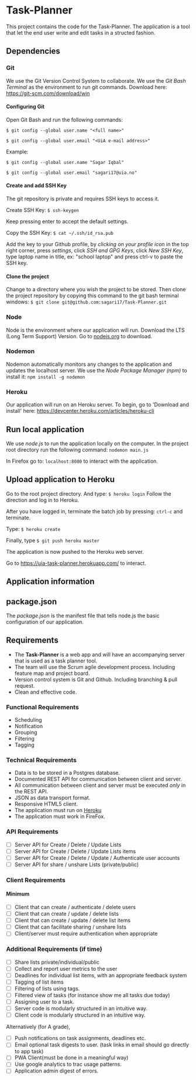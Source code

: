 # Task-Planner
This project contains the code for the Task-Planner. The application is a tool that let the end user write and edit tasks in a structed fashion.

## Dependencies

### Git
We use the Git Version Control System to collaborate. We use the *Git Bash Terminal* as the environment to run git commands. Download here: https://git-scm.com/download/win

#### Configuring Git
Open Git Bash and run the following commands:

```$ git config --global user.name "<full name>"```

```$ git config --global user.email "<UiA e-mail address>" ```

Example:

```$ git config --global user.name "Sagar Iqbal"```

```$ git config --global user.email "sagari17@uia.no" ```

#### Create and add SSH Key
The git repository is private and requires SSH keys to access it.

Create SSH Key:  ```$ ssh-keygen```

Keep pressing enter to accept the default settings.

Copy the SSH Key: ```$ cat ~/.ssh/id_rsa.pub```

Add the key to your Github profile, by *clicking on your profile icon* in the top right corner, press *settings*, click *SSH and GPG Keys*, click *New SSH Key*, type laptop name in title, ex: "school laptop" and press ctrl-v to paste the SSH key.

#### Clone the project
Change to a directory where you wish the project to be stored. Then clone the project repository by copying this command to the git bash terminal windows:
```$ git clone git@github.com:sagari17/Task-Planner.git ```

### Node
Node is the environment where our application will run. Download the LTS (Long Term Support) Version. Go to [nodejs.org](https://nodejs.org/en/) to download.

### Nodemon
Nodemon automatically monitors any changes to the application and updates the localhost server.
We use the *Node Package Manager (npm)* to install it:
```npm install -g nodemon```

### Heroku
Our application will run on an Heroku server.
To begin, go to 'Download and install' here: https://devcenter.heroku.com/articles/heroku-cli

## Run local application
We use *node.js* to run the application locally on the computer. In the project root directory run the following command: ```nodemon main.js```

In Firefox go to: `localhost:8080` to interact with the application.

## Upload application to Heroku
Go to the root project directory. And type: ```$ heroku login``` Follow the direction and log in to Heroku.

After you have logged in, terminate the batch job by pressing: ```ctrl-c``` and terminate.

Type: ```$ heroku create```

Finally, type ```$ git push heroku master```

The application is now pushed to the Heroku web server.

Go to https://uia-task-planner.herokuapp.com/ to interact.

## Application information

## package.json
The *package.json* is the manifest file that tells node.js the basic configuration of our application.

## Requirements
* The **Task-Planner** is a web app and will have an accompanying server that is used as a task planner tool. 
* The team will use the Scrum agile development process. Including feature map and project board.
* Version control system is Git and Github. Including branching & pull request.
* Clean and effective code.

### Functional Requirements
* Scheduling
* Notification
* Grouping
* Filtering
* Tagging

### Technical Requirements
* Data is to be stored in a Postgres database.
* Documented REST API for communication between client and server.
* All communication between client and server must be executed _only_ in the REST API.
* JSON as data transport format.
* Responsive HTML5 client.
* The application must run on [Heroku](https://dashboard.heroku.com/apps)
* The application must work in FireFox.

### API Requirements
* [ ] Server API for Create / Delete / Update Lists
* [ ] Server API for Create / Delete / Update Lists items
* [ ] Server API for Create / Delete / Update / Authenticate user accounts
* [ ] Server API for share / unshare Lists (private/public) 

### Client Requirements

#### Minimum
* [ ] Client that can create / authenticate / delete users
* [ ] Client that can create / update / delete lists
* [ ] Client that can create / update / delete list items
* [ ] Client that can facilitate sharing / unshare lists
* [ ] Client/server must require authentication when appropriate

### Additional Requirements (if time)
* [ ] Share lists private/individual/public
* [ ] Collect and report user metrics to the user 
* [ ] Deadlines for individual list items, with an appropriate feedback system
* [ ] Tagging of list items 
* [ ] Filtering of lists using tags.
* [ ] Filtered view of tasks (for instance show me all tasks due today)
* [ ] Assigning user to a task.
* [ ] Server code is modularly structured in an intuitive way.
* [ ] Client code is modularly structured in an intuitive way.

Alternatively (for A grade),
* [ ] Push notifications on task assignments, deadlines etc.
* [ ] Email optional task digests to user. (task links in email should go directly to app task)
* [ ] PWA Client(must be done in a meaningful way)
* [ ] Use google analytics to trac usage patterns.
* [ ] Application admin digest of errors.
